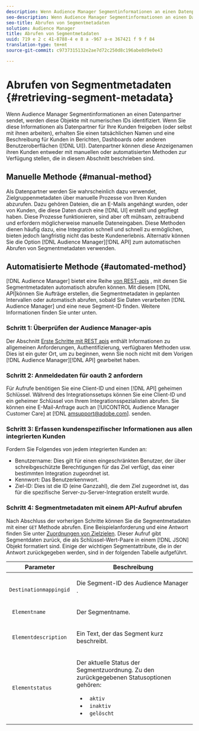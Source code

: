 ```yaml
---
description: Wenn Audience Manager Segmentinformationen an einen Datenpartner sendet, werden diese Objekte mit numerischen IDs identifiziert. Wenn Sie diese Informationen als Datenpartner für Ihre Kunden freigeben (oder selbst mit ihnen arbeiten), erhalten Sie einen tatsächlichen Namen und eine Beschreibung für Kunden in Berichten, Dashboards oder anderen Benutzeroberflächen (UI). Datenpartner können diese Anzeigenamen ihren Kunden entweder mit manuellen oder automatisierten Methoden zur Verfügung stellen, die in diesem Abschnitt beschrieben sind.
seo-description: Wenn Audience Manager Segmentinformationen an einen Datenpartner sendet, werden diese Objekte mit numerischen IDs identifiziert. Wenn Sie diese Informationen als Datenpartner für Ihre Kunden freigeben (oder selbst mit ihnen arbeiten), erhalten Sie einen tatsächlichen Namen und eine Beschreibung für Kunden in Berichten, Dashboards oder anderen Benutzeroberflächen (UI). Datenpartner können diese Anzeigenamen ihren Kunden entweder mit manuellen oder automatisierten Methoden zur Verfügung stellen, die in diesem Abschnitt beschrieben sind.
seo-title: Abrufen von Segmentmetadaten
solution: Audience Manager
title: Abrufen von Segmentmetadaten
uuid: 719 e 2 c 41-8788-4 e 8 a -967 a-e 367421 f 9 f 84
translation-type: tm+mt
source-git-commit: c9737315132e2ae7d72c250d8c196abe8d9e0e43

---
```



# Abrufen von Segmentmetadaten {#retrieving-segment-metadata}

Wenn Audience Manager Segmentinformationen an einen Datenpartner sendet, werden diese Objekte mit numerischen IDs identifiziert. Wenn Sie diese Informationen als Datenpartner für Ihre Kunden freigeben (oder selbst mit ihnen arbeiten), erhalten Sie einen tatsächlichen Namen und eine Beschreibung für Kunden in Berichten, Dashboards oder anderen Benutzeroberflächen ([!DNL UI]). Datenpartner können diese Anzeigenamen ihren Kunden entweder mit manuellen oder automatisierten Methoden zur Verfügung stellen, die in diesem Abschnitt beschrieben sind.

## Manuelle Methode {#manual-method}

Als Datenpartner werden Sie wahrscheinlich dazu verwendet, Zielgruppenmetadaten über manuelle Prozesse von Ihren Kunden abzurufen. Dazu gehören Dateien, die an E-Mails angehängt wurden, oder von Kunden, die diese Daten durch eine [!DNL UI] erstellt und gepflegt haben. Diese Prozesse funktionieren, sind aber oft mühsam, zeitraubend und erfordern möglicherweise manuelle Dateneingaben. Diese Methoden dienen häufig dazu, eine Integration schnell und schnell zu ermöglichen, bieten jedoch langfristig nicht das beste Kundenerlebnis. Alternativ können Sie die Option [!DNL Audience Manager][!DNL API] zum automatischen Abrufen von Segmentmetadaten verwenden.

## Automatisierte Methode {#automated-method}

[!DNL Audience Manager] bietet eine Reihe [von REST-apis](../../api/rest-api-main/rest-api-main.md) , mit denen Sie Segmentmetadaten automatisch abrufen können. Mit diesem [!DNL API]können Sie Aufträge erstellen, die Segmentmetadaten in geplanten Intervallen oder automatisch abrufen, sobald Sie Daten verarbeiten [!DNL Audience Manager] und eine neue Segment-ID finden. Weitere Informationen finden Sie unter unten.

### Schritt 1: Überprüfen der Audience Manager-apis

Der Abschnitt [Erste Schritte mit REST apis](../../api/rest-api-main/aam-api-getting-started.md) enthält Informationen zu allgemeinen Anforderungen, Authentifizierung, verfügbaren Methoden usw. Dies ist ein guter Ort, um zu beginnen, wenn Sie noch nicht mit dem Vorigen [!DNL Audience Manager][!DNL API] gearbeitet haben.

### Schritt 2: Anmeldedaten für oauth 2 anfordern

Für Aufrufe benötigen Sie eine Client-ID und einen [!DNL API] geheimen Schlüssel. Während des Integrationssetups können Sie eine Client-ID und ein geheimer Schlüssel von Ihrem Integrationsspezialisten abrufen. Sie können eine E-Mail-Anfrage auch an [!UICONTROL Audience Manager Customer Care] at [!DNL amsupport@adobe.com]. senden.

### Schritt 3: Erfassen kundenspezifischer Informationen aus allen integrierten Kunden

Fordern Sie Folgendes von jedem integrierten Kunden an:

* Benutzername: Dies gilt für einen eingeschränkten Benutzer, der über schreibgeschützte Berechtigungen für das Ziel verfügt, das einer bestimmten Integration zugeordnet ist.
* Kennwort: Das Benutzerkennwort.
* Ziel-ID: Dies ist die ID (eine Ganzzahl), die dem Ziel zugeordnet ist, das für die spezifische Server-zu-Server-Integration erstellt wurde.

### Schritt 4: Segmentmetadaten mit einem API-Aufruf abrufen

Nach Abschluss der vorherigen Schritte können Sie die Segmentmetadaten mit einer `GET` Methode abrufen. Eine Beispielanforderung und eine Antwort finden Sie unter [Zuordnungen von Zielzielen](../../api/rest-api-main/aam-api-destinations/aam-api-retrieve-destinations.md#return-dest-mappings). Dieser Aufruf gibt Segmentdaten zurück, die als Schlüssel-Wert-Paare in einem [!DNL JSON] Objekt formatiert sind. Einige der wichtigen Segmentattribute, die in der Antwort zurückgegeben werden, sind in der folgenden Tabelle aufgeführt.

<table id="table_446384AE9A36408A9C570CB7DB72C3D6"> 
 <thead> 
  <tr> 
   <th colname="col1" class="entry"> Parameter </th> 
   <th colname="col2" class="entry"> Beschreibung </th> 
  </tr> 
 </thead>
 <tbody> 
  <tr> 
   <td colname="col1"> <p> <code> Destinationmappingid</code> </p> </td> 
   <td colname="col2"> <p>Die Segment-ID <span class="keyword"> des Audience Manager</span> . </p> </td> 
  </tr> 
  <tr> 
   <td colname="col1"> <p> <code> Elementname</code> </p> </td> 
   <td colname="col2"> <p>Der Segmentname. </p> </td> 
  </tr> 
  <tr> 
   <td colname="col1"> <p> <code> Elementdescription</code> </p> </td> 
   <td colname="col2"> <p>Ein Text, der das Segment kurz beschreibt. </p> </td> 
  </tr> 
  <tr> 
   <td colname="col1"> <p> <code> Elementstatus</code> </p> </td> 
   <td colname="col2"> <p>Der aktuelle Status der Segmentzuordnung. Zu den zurückgegebenen Statusoptionen gehören: </p> 
    <ul id="ul_BA3A1F5A773D4ECD9A1A3A1118BDDA8A"> 
     <li id="li_A12B858BD0AD4F35BCD50A4D113D86FF"> <code> aktiv</code> </li> 
     <li id="li_98C04A861C2D4364B5FBD24498E8E9C5"> <code> inaktiv</code> </li> 
     <li id="li_1913A10948894FF3B507C0A3FE775CC1"> <code> gelöscht</code> </li> 
    </ul> </td> 
  </tr> 
 </tbody> 
</table>